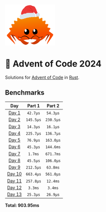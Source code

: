 <img src="./.assets/christmas_ferris.png" width="164">

# 🎄 Advent of Code 2024

Solutions for [Advent of Code](https://adventofcode.com/) in [Rust](https://www.rust-lang.org/).

<!--- advent_readme_stars table --->

<!--- benchmarking table --->
## Benchmarks

| Day | Part 1 | Part 2 |
| :---: | :---: | :---:  |
| [Day 1](./src/bin/01.rs) | `42.7µs` | `54.3µs` |
| [Day 2](./src/bin/02.rs) | `145.5µs` | `230.5µs` |
| [Day 3](./src/bin/03.rs) | `14.3µs` | `16.1µs` |
| [Day 4](./src/bin/04.rs) | `225.7µs` | `136.7µs` |
| [Day 5](./src/bin/05.rs) | `76.9µs` | `163.0µs` |
| [Day 6](./src/bin/06.rs) | `45.3µs` | `144.6ms` |
| [Day 7](./src/bin/07.rs) | `1.7ms` | `671.7ms` |
| [Day 8](./src/bin/08.rs) | `45.5µs` | `106.0µs` |
| [Day 9](./src/bin/09.rs) | `212.5µs` | `63.8ms` |
| [Day 10](./src/bin/10.rs) | `663.4µs` | `561.0µs` |
| [Day 11](./src/bin/11.rs) | `257.8µs` | `12.4ms` |
| [Day 12](./src/bin/12.rs) | `3.3ms` | `3.4ms` |
| [Day 13](./src/bin/13.rs) | `25.3µs` | `26.9µs` |

**Total: 903.95ms**
<!--- benchmarking table --->

